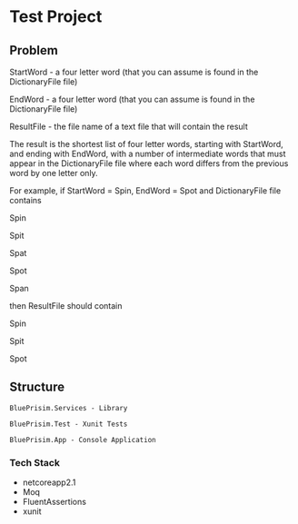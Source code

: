 # Test Project

## Problem

StartWord - a four letter word (that you can assume is found in the DictionaryFile file)

EndWord - a four letter word (that you can assume is found in the DictionaryFile file)

ResultFile - the file name of a text file that will contain the result

The result is the shortest list of four letter words, starting with StartWord, and ending with EndWord, with a number of intermediate words that must appear in the DictionaryFile file where each word differs from the previous word by one letter only.

For example, if StartWord = Spin, EndWord = Spot and DictionaryFile file contains

Spin

Spit

Spat

Spot

Span

then ResultFile should contain

Spin

Spit

Spot

## Structure 
```
BluePrisim.Services - Library

BluePrisim.Test - Xunit Tests

BluePrisim.App - Console Application
```
### Tech Stack

* netcoreapp2.1
* Moq
* FluentAssertions
* xunit


